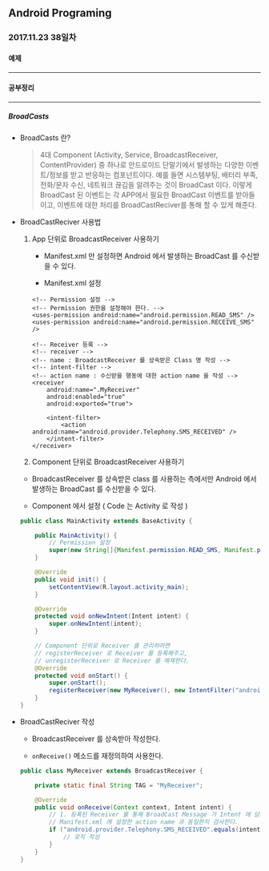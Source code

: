 Android Programing
----------------------------------------------------
### 2017.11.23 38일차

#### 예제
____________________________________________________

#### 공부정리
____________________________________________________

##### __BroadCasts__

- BroadCasts 란?

  > 4대 Component (Activity, Service, BroadcastReceiver, ContentProvider) 중 하나로 안드로이드 단말기에서 발생하는 다양한 이벤트/정보를 받고 반응하는 컴포넌트이다. 예를 들면 시스템부팅, 배터리 부족, 전화/문자 수신, 네트워크 끊김을 알려주는 것이 BroadCast 이다. 이렇게 BroadCast 된 이벤트는 각 APP에서 필요한 BroadCast 이벤트를 받아들이고, 이벤트에 대한 처리를 BroadCastReciver를 통해 할 수 있게 해준다.

- BroadCastReciver 사용법

  1. App 단위로 BroadcastReceiver 사용하기

      - Manifest.xml 만 설정하면 Android 에서 발생하는 BroadCast 를 수신받을 수 있다.

      - Manifest.xml 설정

      ```
      <!-- Permission 설정 -->
      <!-- Permission 권한을 설정해야 한다. -->
      <uses-permission android:name="android.permission.READ_SMS" />
      <uses-permission android:name="android.permission.RECEIVE_SMS" />

      <!-- Receiver 등록 -->
      <!-- receiver -->
      <!-- name : BroadcastReceiver 를 상속받은 Class 명 작성 -->
      <!-- intent-filter -->
      <!-- action name : 수신받을 행동에 대한 action name 을 작성 -->
      <receiver
          android:name=".MyReceiver"
          android:enabled="true"
          android:exported="true">

          <intent-filter>
              <action android:name="android.provider.Telephony.SMS_RECEIVED" />
          </intent-filter>
      </receiver>
      ```

  2. Component 단위로 BroadcastReceiver 사용하기

    - BroadcastReceiver 를 상속받은 class 를 사용하는 측에서만 Android 에서 발생하는 BroadCast 를 수신받을 수 있다.

    - Component 에서 설정 ( Code 는 Activity 로 작성 )

    ```java
    public class MainActivity extends BaseActivity {

        public MainActivity() {
            // Permission 설정
            super(new String[]{Manifest.permission.READ_SMS, Manifest.permission.RECEIVE_SMS});
        }

        @Override
        public void init() {
            setContentView(R.layout.activity_main);
        }

        @Override
        protected void onNewIntent(Intent intent) {
            super.onNewIntent(intent);
        }

        // Component 단위로 Receiver 를 관리하려면
        // registerReceiver 로 Receiver 를 등록해주고,
        // unregisterReceiver 로 Receiver 를 해제한다.
        @Override
        protected void onStart() {
            super.onStart();
            registerReceiver(new MyReceiver(), new IntentFilter("android.provider.Telephony.SMS_RECEIVED"));
        }
    }
    ```

- BroadCastReciver 작성

  - BroadcastReceiver 를 상속받아 작성한다.

  - `onReceive()` 메소드를 재정의하여 사용한다.

  ```java
  public class MyReceiver extends BroadcastReceiver {

      private static final String TAG = "MyReceiver";

      @Override
      public void onReceive(Context context, Intent intent) {
          // 1. 등록된 Receiver 를 통해 BroadCast Message 가 Intent 에 담겨 들어온다.
          // Manifest.xml 에 설정한 action name 과 동일한지 검사한다.
          if ("android.provider.Telephony.SMS_RECEIVED".equals(intent.getAction())) {
              // 로직 작성
          }
      }
  }
  ```
